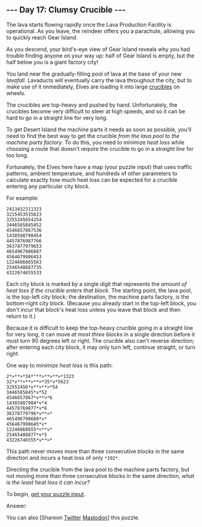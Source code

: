 
--- Day 17: Clumsy Crucible ---
-------------------------------

The lava starts flowing rapidly once the Lava Production Facility is operational. As you leave, the reindeer offers you a parachute, allowing you to quickly reach Gear Island.


As you descend, your bird's-eye view of Gear Island reveals why you had trouble finding anyone on your way up: half of Gear Island is empty, but the half below you is a giant factory city!


You land near the gradually-filling pool of lava at the base of your new *lavafall*. Lavaducts will eventually carry the lava throughout the city, but to make use of it immediately, Elves are loading it into large [crucibles](https://en.wikipedia.org/wiki/Crucible) on wheels.


The crucibles are top-heavy and pushed by hand. Unfortunately, the crucibles become very difficult to steer at high speeds, and so it can be hard to go in a straight line for very long.


To get Desert Island the machine parts it needs as soon as possible, you'll need to find the best way to get the crucible *from the lava pool to the machine parts factory*. To do this, you need to minimize *heat loss* while choosing a route that doesn't require the crucible to go in a *straight line* for too long.


Fortunately, the Elves here have a map (your puzzle input) that uses traffic patterns, ambient temperature, and hundreds of other parameters to calculate exactly how much heat loss can be expected for a crucible entering any particular city block.


For example:



```
2413432311323
3215453535623
3255245654254
3446585845452
4546657867536
1438598798454
4457876987766
3637877979653
4654967986887
4564679986453
1224686865563
2546548887735
4322674655533

```

Each city block is marked by a single digit that represents the *amount of heat loss if the crucible enters that block*. The starting point, the lava pool, is the top-left city block; the destination, the machine parts factory, is the bottom-right city block. (Because you already start in the top-left block, you don't incur that block's heat loss unless you leave that block and then return to it.)


Because it is difficult to keep the top-heavy crucible going in a straight line for very long, it can move *at most three blocks* in a single direction before it must turn 90 degrees left or right. The crucible also can't reverse direction; after entering each city block, it may only turn left, continue straight, or turn right.


One way to *minimize heat loss* is this path:



```
2*>**>*34*^**>**>**>*1323
32*v**>**>**>*35*v*5623
32552456*v**>**>*54
3446585845*v*52
4546657867*v**>*6
14385987984*v*4
44578769877*v*6
36378779796*v**>*
465496798688*v*
456467998645*v*
12246868655*<**v*
25465488877*v*5
43226746555*v**>*

```

This path never moves more than three consecutive blocks in the same direction and incurs a heat loss of only `*102*`.


Directing the crucible from the lava pool to the machine parts factory, but not moving more than three consecutive blocks in the same direction, *what is the least heat loss it can incur?*



To begin, [get your puzzle input](17/input).


Answer:  


You can also [Shareon
 [Twitter](https://twitter.com/intent/tweet?text=%22Clumsy+Crucible%22+%2D+Day+17+%2D+Advent+of+Code+2023&url=https%3A%2F%2Fadventofcode%2Ecom%2F2023%2Fday%2F17&related=ericwastl&hashtags=AdventOfCode)
[Mastodon](javascript:void(0);)] this puzzle.


